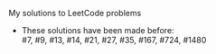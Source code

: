 My solutions to LeetCode problems

- These solutions have been made before:<br>
#7, #9, #13, #14, #21, #27, #35, #167, #724, #1480

